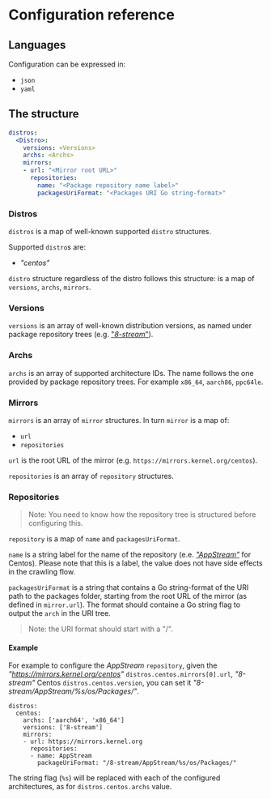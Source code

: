 # Configuration reference

## Languages

Configuration can be expressed in:
- `json`
- `yaml`

## The structure

```yaml
distros:
  <Distro>:
    versions: <Versions>
    archs: <Archs>
    mirrors:
    - url: "<Mirror root URL>"
      repositories:
        name: "<Package repository name label>"
        packagesUriFormat: "<Packages URI Go string-format>"
```

### Distros

`distros` is a map of well-known supported `distro` structures.

Supported `distro`s are:
- *"centos"*
 
`distro` structure regardless of the distro follows this structure: is a map of `versions`, `archs`, `mirrors`.

### Versions

`versions` is an array of well-known distribution versions, as named under package repository trees (e.g. ["*8-stream*"](http://mirrors.edge.kernel.org/centos/8-stream/)).

### Archs

`archs` is an array of supported architecture IDs. The name follows the one provided by package repository trees.
For example `x86_64`, `aarch86`, `ppc64le`.
 
### Mirrors

`mirrors` is an array of `mirror` structures. In turn `mirror` is a map of:
- `url`
- `repositories`

`url` is the root URL of the mirror (e.g. `https://mirrors.kernel.org/centos`).

`repositories` is an array of `repository` structures.

### Repositories

> Note: You need to know how the repository tree is structured before configuring this.

`repository` is a map of `name` and `packagesUriFormat`.

`name` is a string label for the name of the repository (e.e. [*"AppStream"*](http://mirrors.edge.kernel.org/centos/8-stream/AppStream/) for Centos). Please note that this is a label, the value does not have side effects in the crawling flow.

`packagesUriFormat` is a string that contains a Go string-format of the URI path to the packages folder, starting from the root URL of the mirror (as defined in `mirror.url`).
The format should containe a Go string flag to output the `arch` in the URI tree.

> Note: the URI format should start with a "/".

#### Example

For example to configure the *AppStream* `repository`, given the *"https://mirrors.kernel.org/centos"* `distros.centos.mirrors[0].url`, *"8-stream"* Centos `distros.centos.version`, you can set it *"8-stream/AppStream/%s/os/Packages/"*.

```
distros:
  centos:
    archs: ['aarch64', 'x86_64']
    versions: ['8-stream']
    mirrors:
    - url: https://mirrors.kernel.org
      repositories:
      - name: AppStream
        packageUriFormat: "/8-stream/AppStream/%s/os/Packages/"
```

The string flag (`%s`) will be replaced with each of the configured architectures, as for `distros.centos.archs` value.